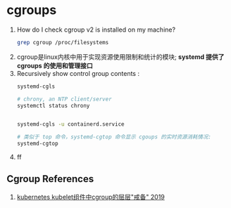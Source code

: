 # cgroups

1. How do I check cgroup v2 is installed on my machine?
    ```bash
    grep cgroup /proc/filesystems

    ```
2. cgroup是linux内核中用于实现资源使用限制和统计的模块; **systemd 提供了 cgroups 的使用和管理接口**
3. Recursively show control group contents :
    ```bash
    systemd-cgls

    # chrony, an NTP client/server
    systemctl status chrony


    systemd-cgls -u containerd.service

    # 类似于 top 命令，systemd-cgtop 命令显示 cgoups 的实时资源消耗情况:
    systemd-cgtop
    ```
4. ff



## Cgroup References
1. [kubernetes kubelet组件中cgroup的层层"戒备" 2019](https://www.cnblogs.com/gaorong/p/11716907.html)